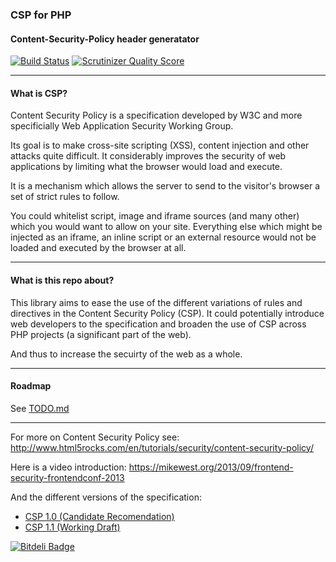### CSP for PHP

#### Content-Security-Policy header generatator

[![Build Status](https://travis-ci.org/hkdobrev/csp-php.png?branch=master)](https://travis-ci.org/hkdobrev/csp-php) [![Scrutinizer Quality Score](https://scrutinizer-ci.com/g/hkdobrev/csp-php/badges/quality-score.png?s=7acc9aabc91022ef4bbb4651d55bdf79e7a6ba80)](https://scrutinizer-ci.com/g/hkdobrev/csp-php/)

---

#### What is CSP?

Content Security Policy is a specification developed by W3C and more specificially Web Application Security Working Group.

Its goal is to make cross-site scripting (XSS), content injection and other attacks quite difficult.
It considerably improves the security of web applications by limiting what the browser would load and execute.

It is a mechanism which allows the server to send to the visitor's browser a set of strict rules to follow.

You could whitelist script, image and iframe sources (and many other) which you would want to allow on your site.
Everything else which might be injected as an iframe, an inline script or an external resource would not be loaded and executed by the browser at all.

---

#### What is this repo about?

This library aims to ease the use of the different variations of rules and directives in the Content Security Policy (CSP).
It could potentially introduce web developers to the specification and broaden the use of CSP across PHP projects (a significant part of the web).

And thus to increase the secuirty of the web as a whole.

---

#### Roadmap

See [TODO.md](TODO.md)

---

For more on Content Security Policy see: http://www.html5rocks.com/en/tutorials/security/content-security-policy/

Here is a video introduction: https://mikewest.org/2013/09/frontend-security-frontendconf-2013

And the different versions of the specification:
- [CSP 1.0 (Candidate Recomendation)](www.w3.org/TR/CSP)
- [CSP 1.1 (Working Draft)](www.w3.org/TR/CSP11)


[![Bitdeli Badge](https://d2weczhvl823v0.cloudfront.net/hkdobrev/csp-php/trend.png)](https://bitdeli.com/free "Bitdeli Badge")

